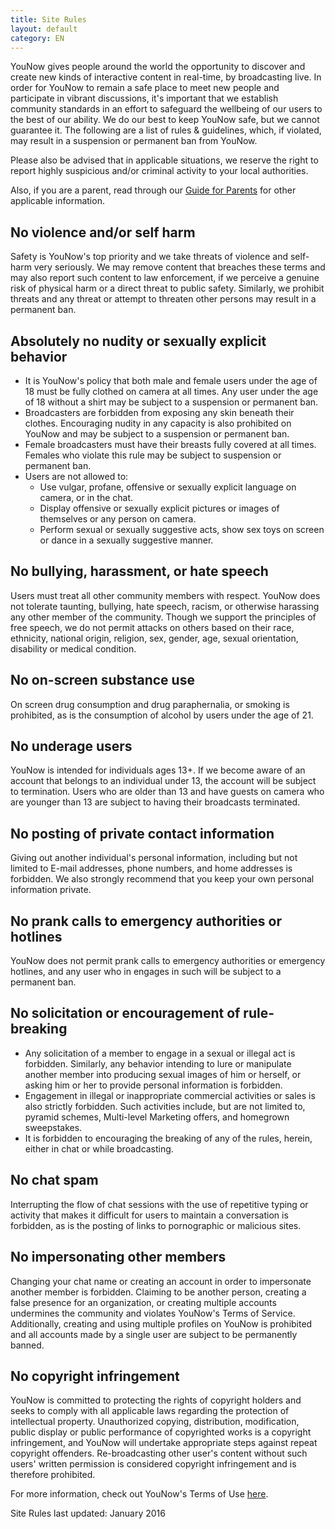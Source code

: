 ```yaml
---
title: Site Rules
layout: default
category: EN
---
```

YouNow gives people around the world the opportunity to discover and create new kinds of interactive content in real-time, by broadcasting live. In order for YouNow to remain a safe place to meet new people and participate in vibrant discussions, it's important that we establish community standards in an effort to safeguard the wellbeing of our users to the best of our ability. We do our best to keep YouNow safe, but we cannot guarantee it. The following are a list of rules & guidelines, which, if violated, may result in a suspension or permanent ban from YouNow.

Please also be advised that in applicable situations, we reserve the right to report highly suspicious and/or criminal activity to your local authorities.

Also, if you are a parent, read through our [Guide for Parents](/policy/en/parents) for other applicable information.

## No violence and/or self harm

Safety is YouNow's top priority and we take threats of violence and self-harm very seriously. We may remove content that breaches these terms and may also report such content to law enforcement, if we perceive a genuine risk of physical harm or a direct threat to public safety. Similarly, we prohibit threats and any threat or attempt to threaten other persons may result in a permanent ban.

## Absolutely no nudity or sexually explicit behavior

- It is YouNow's policy that both male and female users under the age of 18 must be fully clothed on camera at all times. Any user under the age of 18 without a shirt may be subject to a suspension or permanent ban.
- Broadcasters are forbidden from exposing any skin beneath their clothes. Encouraging nudity in any capacity is also prohibited on YouNow and may be subject to a suspension or permanent ban.
- Female broadcasters must have their breasts fully covered at all times. Females who violate this rule may be subject to suspension or permanent ban.
- Users are not allowed to:
  - Use vulgar, profane, offensive or sexually explicit language on camera, or in the chat.
  - Display offensive or sexually explicit pictures or images of themselves or any person on camera.
  - Perform sexual or sexually suggestive acts, show sex toys on screen or dance in a sexually suggestive manner.

## No bullying, harassment, or hate speech

Users must treat all other community members with respect. YouNow does not tolerate taunting, bullying, hate speech, racism, or otherwise harassing any other member of the community. Though we support the principles of free speech, we do not permit attacks on others based on their race, ethnicity, national origin, religion, sex, gender, age, sexual orientation, disability or medical condition.

## No on-screen substance use

On screen drug consumption and drug paraphernalia, or smoking is prohibited, as is the consumption of alcohol by users under the age of 21.

## No underage users

YouNow is intended for individuals ages 13+. If we become aware of an account that belongs to an individual under 13, the account will be subject to termination. Users who are older than 13 and have guests on camera who are younger than 13 are subject to having their broadcasts terminated.

## No posting of private contact information

Giving out another individual's personal information, including but not limited to E-mail addresses, phone numbers, and home addresses is forbidden. We also strongly recommend that you keep your own personal information private.

## No prank calls to emergency authorities or hotlines

YouNow does not permit prank calls to emergency authorities or emergency hotlines, and any user who in engages in such will be subject to a permanent ban.

## No solicitation or encouragement of rule-breaking

- Any solicitation of a member to engage in a sexual or illegal act is forbidden. Similarly, any behavior intending to lure or manipulate another member into producing sexual images of him or herself, or asking him or her to provide personal information is forbidden.
- Engagement in illegal or inappropriate commercial activities or sales is also strictly forbidden. Such activities include, but are not limited to, pyramid schemes, Multi-level Marketing offers, and homegrown sweepstakes.
- It is forbidden to encouraging the breaking of any of the rules, herein, either in chat or while broadcasting.

## No chat spam

Interrupting the flow of chat sessions with the use of repetitive typing or activity that makes it difficult for users to maintain a conversation is forbidden, as is the posting of links to pornographic or malicious sites.

## No impersonating other members

Changing your chat name or creating an account in order to impersonate another member is forbidden. Claiming to be another person, creating a false presence for an organization, or creating multiple accounts undermines the community and violates YouNow's Terms of Service. Additionally, creating and using multiple profiles on YouNow is prohibited and all accounts made by a single user are subject to be permanently banned.

## No copyright infringement

YouNow is committed to protecting the rights of copyright holders and seeks to comply with all applicable laws regarding the protection of intellectual property. Unauthorized copying, distribution, modification, public display or public performance of copyrighted works is a copyright infringement, and YouNow will undertake appropriate steps against repeat copyright offenders. Re-broadcasting other user's content without such users' written permission is considered copyright infringement and is therefore prohibited.

For more information, check out YouNow's Terms of Use [here](/policy/en/terms).

Site Rules last updated: January 2016
